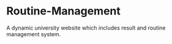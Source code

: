 # Routine-Management
A dynamic university website which includes result and routine management system.
